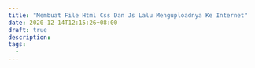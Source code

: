 ```yaml
---
title: "Membuat File Html Css Dan Js Lalu Menguploadnya Ke Internet"
date: 2020-12-14T12:15:26+08:00
draft: true
description: 
tags:
  - 
---
```


